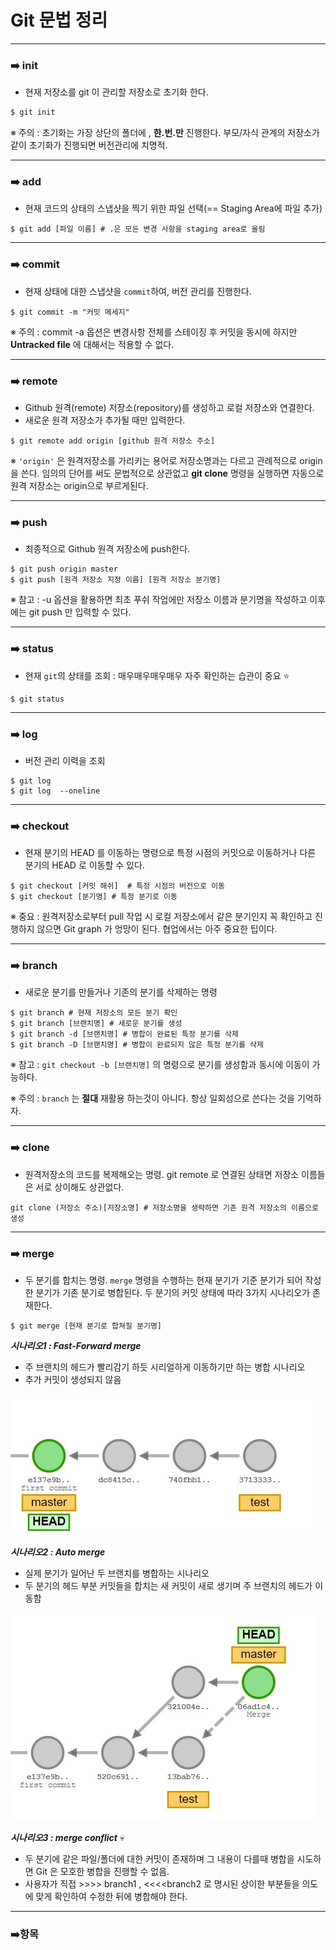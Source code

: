 # Git 문법 정리

---



### :arrow_right: init

- 현재 저장소를 git 이 관리할 저장소로 초기화 한다.

```bash
$ git init
```

※ 주의 : 초기화는 가장 상단의 폴더에 , __한.번.만__ 진행한다. 부모/자식 관계의 저장소가 같이 초기화가 진행되면 버전관리에 치명적.

---

 

### :arrow_right: add

- 현재 코드의 상태의 스냅샷을 찍기 위한 파일 선택(== Staging Area에 파일 추가)

```shell
$ git add [파일 이름] # .은 모든 변경 사항을 staging area로 올림
```

---



### :arrow_right: commit 

- 현재 상태에 대한 스냅샷을 `commit`하여, 버전 관리를 진행한다.

```shell
$ git commit -m "커밋 메세지"
```

※ 주의 : commit -a 옵션은 변경사항 전체를 스테이징 후 커밋을 동시에 하지만 __Untracked file__ 에 대해서는 적용할 수 없다.

---



### :arrow_right: remote

- Github 원격(remote) 저장소(repository)를 생성하고 로컬 저장소와 연결한다.
- 새로운 원격 저장소가 추가될 때만 입력한다.

 ```shell
$ git remote add origin [github 원격 저장소 주소]
 ```

※ `'origin'` 은 원격저장소를 가리키는 용어로 저장소명과는 다르고 관례적으로 origin을 쓴다. 임의의 단어를 써도 문법적으로 상관없고 __git clone__ 명령을 실행하면 자동으로 원격 저장소는 origin으로 부르게된다.

---



### :arrow_right: push

- 최종적으로 Github 원격 저장소에 push한다.

```shell
$ git push origin master
$ git push [원격 저장소 지정 이름] [원격 저장소 분기명]
```

※ 참고 : -u 옵션을 활용하면 최초 푸쉬 작업에만 저장소 이름과 분기명을 작성하고 이후에는 git push 만 입력할 수 있다.

---



### :arrow_right: status

- 현재 `git`의 상태를 조회  : 매우매우매우매우 자주 확인하는 습관이 중요 :star:

```shell
$ git status
```

---



### :arrow_right: log

- 버전 관리 이력을 조회

```shell
$ git log
$ git log  --oneline
```

---



### :arrow_right: checkout 

- 현재 분기의 HEAD 를 이동하는 명령으로 특정 시점의 커밋으로 이동하거나 다른 분기의 HEAD 로 이동할 수 있다.

```shell
$ git checkout [커밋 해쉬]  # 특정 시점의 버전으로 이동
$ git checkout [분기명] # 특정 분기로 이동
```

※ 중요 : 원격저장소로부터 pull 작업 시 로컬 저장소에서 같은 분기인지 꼭 확인하고 진행하지 않으면 Git graph 가 엉망이 된다. 협업에서는 아주 중요한 팁이다.

---



### :arrow_right: branch

- 새로운 분기를 만들거나 기존의 분기를 삭제하는 명령

```shell
$ git branch # 현재 저장소의 모든 분기 확인
$ git branch [브랜치명] # 새로운 분기를 생성
$ git branch -d [브랜치명] # 병합이 완료된 특정 분기를 삭제
$ git branch -D [브랜치명] # 병합이 완료되지 않은 특정 분기를 삭제
```

※ 참고 : `git checkout -b [브랜치명]` 의 명령으로 분기를 생성함과 동시에 이동이 가능하다.

※ 주의 : `branch` 는 __절대__ 재활용 하는것이 아니다. 항상 일회성으로 쓴다는 것을 기억하자.

---



### :arrow_right: clone

- 원격저장소의 코드를 복제해오는 명령. git remote 로 연결된 상태면 저장소 이름들은 서로 상이해도 상관없다.

```shell
git clone (저장소 주소)[저장소명] # 저장소명을 생략하면 기존 원격 저장소의 이름으로 생성
```

---



### :arrow_right: merge

- 두 분기를 합치는 명령. `merge` 명령을 수행하는 현재 분기가 기준 분기가 되어 작성한 분기가 기존 분기로 병합된다. 두 분기의 커밋 상태에 따라 3가지 시나리오가 존재한다.

```shell
$ git merge [현재 분기로 합쳐질 분기명]
```



___시나리오1 : Fast-Forward merge___

- 주 브랜치의 헤드가 빨리감기 하듯 시리얼하게 이동하기만 하는 병합 시나리오
- 추가 커밋이 생성되지 않음

![ff merge](../assets/ff_merge.png)

___시나리오2 : Auto merge___

- 실제 분기가 일어난 두 브랜치를 병합하는 시나리오
- 두 분기의 헤드 부분 커밋들을 합치는 새 커밋이 새로 생기며 주 브랜치의 헤드가 이동함

![auto merge](../assets/auto_merge.png)

___시나리오3 : merge conflict___ :skull:

- 두 분기에 같은 파일/폴더에 대한 커밋이 존재하며 그 내용이 다를때 병합을 시도하면 Git 은 모호한 병합을 진행할 수 없음.
- 사용자가 직접 >>>> branch1 , <<<<branch2 로 명시된 상이한 부분들을 의도에 맞게 확인하여 수정한 뒤에 병합해야 한다.

---



### :arrow_right:항목
